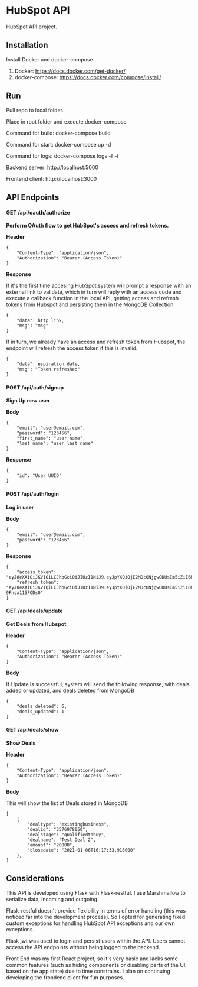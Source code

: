 # HubSpot API

HubSpot API project.

## Installation

Install Docker and docker-compose

1. Docker: https://docs.docker.com/get-docker/
2. docker-compose: https://docs.docker.com/compose/install/

## Run

Pull repo to local folder.

Place in root folder and execute docker-compose

Command for build: docker-compose build

Command for start: docker-compose up -d

Command for logs: docker-compose logs -f -t

Backend server: http://localhost:5000

Frontend client: http://localhost:3000

## API Endpoints

#### **GET /api/oauth/authorize**

**Perform OAuth flow to get HubSpot's access and refresh tokens.**

**Header**
```
{
    "Content-Type": "application/json",
    "Authorization": "Bearer (Access Token)"
}
```

**Response**

If it's the first time accesing HubSpot,system will prompt a response with an external link to validate, which in turn will reply with an access code and execute a callback function in the local API, getting access and refresh tokens from Hubspot and persisting them in the MongoDB Collection.
```
{
    "data": http link,
    "msg": "msg"
}
```
If in turn, we already have an access and refresh token from Hubspot, the endpoint will refresh the access token if this is invalid.
```
{
    "data": espiration date,
    "msg": "Token refreshed"
}
```

#### **POST /api/auth/signup**

**Sign Up new user**

**Body**
```
{
    "email": "user@email.com",
    "password": "123456",
    "first_name": "user name",
    "last_name": "user last name"
}
```

**Response**
```
{
    "id": "User UUID"
}
```

#### **POST /api/auth/login**

**Log in user**

**Body**
```
{
    "email": "user@email.com",
    "password": "123456"
}
```

**Response**
```
{
    "access_token": "eyJ0eXAiOiJKV1QiLCJhbGciOiJIUzI1NiJ9.eyJpYXQiOjE2MDc0NjgwODUsIm5iZiI6MTYwNzQ2ODA4NSwianRpIjoiMDUzNjIxYmMtODQxNC00MWVkLThjMTktNDM4OGRmNDA2ZTlkIiwiZXhwIjoxNjA3NTU0NDg1LCJpZGVudGl0eSI6IjVmY2Y5ZDYwNDIzOTRkOTc0ZWNjNzZhZCIsImZyZXNoIjpmYWxzZSwidHlwZSI6ImFjY2VzcyJ9.-32MgaQ1oTb9xx4drktBD2NHojJmdPolFGFCld60lmw",
    "refresh_token": "eyJ0eXAiOiJKV1QiLCJhbGciOiJIUzI1NiJ9.eyJpYXQiOjE2MDc0NjgwODUsIm5iZiI6MTYwNzQ2ODA4NSwianRpIjoiNzRmMWM5MzMtZGVmZS00ZmU5LTk3ZjQtZDZkYTc0YzZjYTdhIiwiZXhwIjoxNjA4MDcyODg1LCJpZGVudGl0eSI6IjVmY2Y5ZDYwNDIzOTRkOTc0ZWNjNzZhZCIsInR5cGUiOiJyZWZyZXNoIn0.S_1VU9Q5r7l4RYnrNqa8DPTqSkDBk-9Fnsx115FODs0"
}
```

#### **GET /api/deals/update**

**Get Deals from Hubspot**

**Header**
```
{
    "Content-Type": "application/json",
    "Authorization": "Bearer (Access Token)"
}
```

**Body**

If Update is successful, system will send the following response, with deals added or updated, and deals deleted from MongoDB
```
{
    "deals_deleted": 6,
    "deals_updated": 1
}
```


#### **GET /api/deals/show**

**Show Deals**

**Header**
```
{
    "Content-Type": "application/json",
    "Authorization": "Bearer (Access Token)"
}
```
**Body**

This will show the list of Deals stored in MongoDB
```
[
    {
        "dealtype": "existingbusiness",
        "dealid": "3576978050",
        "dealstage": "qualifiedtobuy",
        "dealname": "Test Deal 2",
        "amount": "20000",
        "closedate": "2021-01-06T16:17:33.916000"
    },
]
```

## Considerations

This API is developed using Flask with Flask-restful.
I use Marshmallow to serialize data, incoming and outgoing.

Flask-restful doesn't provide flexibility in terms of error handling (this was noticed far into the development process). So I opted for generating fixed custom exceptions for handling HubSpot API exceptions and our own exceptions.

Flask jwt was used to login and persist users within the API. Users cannot access the API endpoints without being logged to the backend.

Front End was my first React project, so it's very basic and lacks some common features (such as hiding components or disabling parts of the UI,  based on the app state) due to time constrains. I plan on continuing developing the frondend client for fun purposes.


